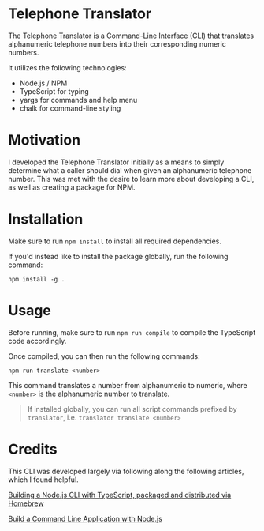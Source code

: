 # Telephone Translator

The Telephone Translator is a Command-Line Interface (CLI) that translates alphanumeric telephone numbers into their corresponding numeric numbers.

It utilizes the following technologies:
- Node.js / NPM 
- TypeScript for typing
- yargs for commands and help menu
- chalk for command-line styling

# Motivation

I developed the Telephone Translator initially as a means to simply determine what a caller should dial when given an alphanumeric telephone number. This was met with the desire to learn more about developing a CLI, as well as creating a package for NPM. 

# Installation 

Make sure to run `npm install` to install all required dependencies.

If you'd instead like to install the package globally, run the following command:

```
npm install -g .
```

# Usage

Before running, make sure to run `npm run compile` to compile the TypeScript code accordingly.

Once compiled, you can then run the following commands: 

`npm run translate <number>`

This command translates a number from alphanumeric to numeric, where `<number>` is the alphanumeric number to translate.

> If installed globally, you can run all script commands prefixed by `translator`, i.e. `translator translate <number>`

# Credits

This CLI was developed largely via following along the following articles, which I found helpful.

[Building a Node.js CLI with TypeScript, packaged and distributed via Homebrew](https://medium.com/geekculture/building-a-node-js-cli-with-typescript-packaged-and-distributed-via-homebrew-15ba2fadcb81)

[Build a Command Line Application with Node.js
](https://developer.okta.com/blog/2019/06/18/command-line-app-with-nodejs)